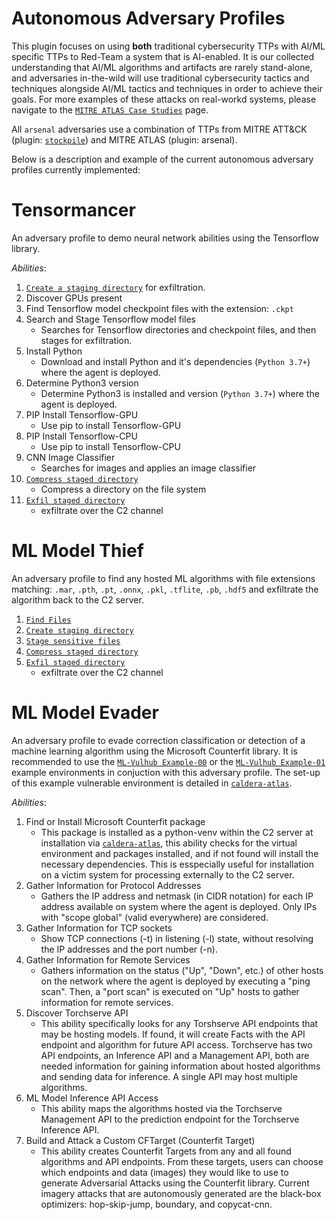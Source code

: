 # Autonomous Adversary Profiles

This plugin focuses on using **both** traditional cybersecurity TTPs with AI/ML specific TTPs to Red-Team a system that is AI-enabled. It is our collected understanding that AI/ML algorithms and artifacts are rarely stand-alone, and adversaries in-the-wild will use traditional cybersecurity tactics and techniques alongside AI/ML tactics and techniques in order to achieve their goals. For more examples of these attacks on real-workd systems, please navigate to the [`MITRE ATLAS Case Studies`](https://atlas.mitre.org/studies) page.

All `arsenal` adversaries use a combination of TTPs from MITRE ATT&CK (plugin: [`stockpile`](https://github.com/mitre/stockpile)) and MITRE ATLAS (plugin: arsenal).

Below is a description and example of the current autonomous adversary profiles currently implemented:

# Tensormancer
An adversary profile to demo neural network abilities using the Tensorflow library.

*Abilities*:

1. [`Create a staging directory`](https://github.com/mitre/stockpile/blob/master/data/abilities/collection/6469befa-748a-4b9c-a96d-f191fde47d89.yml) for exfiltration.
2. Discover GPUs present
3. Find Tensorflow model checkpoint files with the extension: `.ckpt` 
4. Search and Stage Tensorflow model files
    - Searches for Tensorflow directories and checkpoint files, and then stages for exfiltration.
5. Install Python
    - Download and install Python and it's dependencies (`Python 3.7+`) where the agent is deployed.
6. Determine Python3 version
    - Determine Python3 is installed and version (`Python 3.7+`) where the agent is deployed.
7. PIP Install Tensorflow-GPU
    - Use pip to install Tensorflow-GPU
8. PIP Install Tensorflow-CPU
    - Use pip to install Tensorflow-CPU
9. CNN Image Classifier
    - Searches for images and applies an image classifier
10. [`Compress staged directory`](https://github.com/mitre/stockpile/blob/master/data/abilities/exfiltration/300157e5-f4ad-4569-b533-9d1fa0e74d74.yml)
    - Compress a directory on the file system
11. [`Exfil staged directory`](https://github.com/mitre/stockpile/blob/master/data/abilities/exfiltration/ea713bc4-63f0-491c-9a6f-0b01d560b87e.yml)
    - exfiltrate over the C2 channel


# ML Model Thief
An adversary profile to find any hosted ML algorithms with file extensions matching: `.mar`, `.pth`, `.pt`, `.onnx`, `.pkl`, `.tflite`, `.pb`, `.hdf5` and exfiltrate the algorithm back to the C2 server. 

1. [`Find Files`](https://github.com/mitre/stockpile/blob/master/data/abilities/collection/90c2efaa-8205-480d-8bb6-61d90dbaf81b.yml)
2. [`Create staging directory`](https://github.com/mitre/stockpile/blob/master/data/abilities/collection/6469befa-748a-4b9c-a96d-f191fde47d89.yml)
3. [`Stage sensitive files`](https://github.com/mitre/stockpile/blob/master/data/abilities/collection/4e97e699-93d7-4040-b5a3-2e906a58199e.yml)
4. [`Compress staged directory`](https://github.com/mitre/stockpile/blob/master/data/abilities/exfiltration/300157e5-f4ad-4569-b533-9d1fa0e74d74.yml)
5. [`Exfil staged directory`](https://github.com/mitre/stockpile/blob/master/data/abilities/exfiltration/ea713bc4-63f0-491c-9a6f-0b01d560b87e.yml)
    - exfiltrate over the C2 channel

# ML Model Evader
An adversary profile to evade correction classification or detection of a machine learning algorithm using the Microsoft Counterfit library. It is recommended to use the [`ML-Vulhub Example-00`](https://github.com/mitre-atlas/ml-vulhub/tree/main/envs/example-00-ml-dev) or the [`ML-Vulhub Example-01`](https://github.com/mitre-atlas/ml-vulhub/tree/main/envs/example-01-ml-dev) example environments in conjuction with this adversary profile. The set-up of this example vulnerable environment is detailed in [`caldera-atlas`](https://github.com/mitre-atlas/caldera-atlas).

*Abilities*:

1. Find or Install Microsoft Counterfit package
    - This package is installed as a python-venv within the C2 server at installation via [`caldera-atlas`](https://github.com/mitre-atlas/caldera-atlas), this ability checks for the virtual environment and packages installed, and if not found will install the necessary dependencies. This is esspecially useful for installation on a victim system for processing externally to the C2 server.
2. Gather Information for Protocol Addresses
    - Gathers the IP address and netmask (in CIDR notation) for each IP address
    available on system where the agent is deployed. Only IPs with "scope global" (valid everywhere) are considered.
3. Gather Information for TCP sockets
    - Show TCP connections (-t) in listening (-l) state, without resolving the IP addresses and the port number (-n).
4. Gather Information for Remote Services
    - Gathers information on the status ("Up", "Down", etc.) of other hosts on the network where the agent is deployed by executing a "ping scan". Then, a "port scan" is executed on "Up" hosts to gather information for remote services.
5. Discover Torchserve API
    - This ability specifically looks for any Torshserve API endpoints that may be hosting models. If found, it will create Facts with the API endpoint and algorithm for future API access. Torchserve has two API endpoints, an Inference API and a Management API, both are needed information for gaining information about hosted algorithms and sending data for inference. A single API may host multiple algorithms.
6. ML Model Inference API Access
    - This ability maps the algorithms hosted via the Torchserve Management API to the prediction endpoint for the Torchserve Inference API.
7. Build and Attack a Custom CFTarget (Counterfit Target)
    - This ability creates Counterfit Targets from any and all found algorithms and API endpoints. From these targets, users can choose which endpoints and data (images) they would like to use to generate Adversarial Attacks using the Counterfit library. Current imagery attacks that are autonomously generated are the black-box optimizers: hop-skip-jump, boundary, and copycat-cnn.
